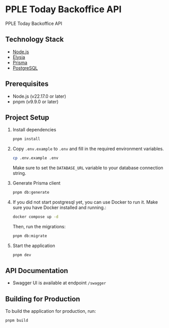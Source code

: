 # PPLE Today Backoffice API

PPLE Today Backoffice API

## Technology Stack

- [Node.js](https://nodejs.org/)
- [Elysia](https://elysiajs.com/)
- [Prisma](https://www.prisma.io/)
- [PostgreSQL](https://www.postgresql.org/)

## Prerequisites

- Node.js (v22.17.0 or later)
- pnpm (v9.9.0 or later)

## Project Setup

1. Install dependencies

   ```bash
   pnpm install
   ```

2. Copy `.env.example` to `.env` and fill in the required environment variables.

   ```bash
   cp .env.example .env
   ```

   Make sure to set the `DATABASE_URL` variable to your database connection string.

3. Generate Prisma client

   ```bash
   pnpm db:generate
   ```

4. If you did not start postgresql yet, you can use Docker to run it. Make sure you have Docker installed and running.:

   ```bash
   docker compose up -d
   ```

   Then, run the migrations:

   ```bash
   pnpm db:migrate
   ```

5. Start the application

   ```bash
   pnpm dev
   ```

## API Documentation

- Swagger UI is available at endpoint `/swagger`

## Building for Production

To build the application for production, run:

```bash
pnpm build
```
